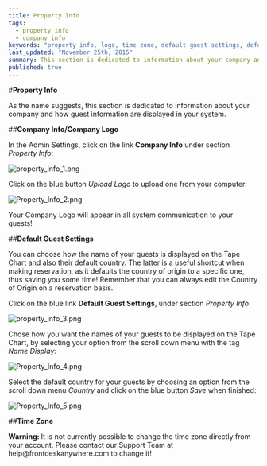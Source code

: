 ```yaml
---
title: Property Info
tags: 
  - property info
  - company info
keywords: "property info, logo, time zone, default guest settings, default guest county, guest settings, company info"
last_updated: "November 25th, 2015"
summary: This section is dedicated to information about your company and how guest information are displayed in your system.
published: true
---
```








#**Property Info**  

As the name suggests, this section is dedicated to information about your company and how guest information are displayed in your system.  

##**Company Info/Company Logo**  

 In the Admin Settings, click on the link **Company Info** under section _Property Info_:  
 

![property_info_1.png]({{site.baseurl}}/images/property_info_1.png)


 

 Click on the blue button _Upload Logo_ to upload one from your computer:  

![Property_Info_2.png]({{site.baseurl}}/images/Property_Info_2.png)




Your Company Logo will appear in all system communication to your guests!  

##**Default Guest Settings**  

You can choose how the name of your guests is displayed on the Tape Chart and also their default country. The latter is a useful shortcut when making reservation, as it defaults the country of origin to a specific one, thus saving you some time! Remember that you can always edit the Country of Origin on a reservation basis.  

 Click on the blue link **Default Guest Settings**, under section _Property Info_:  
 
![property_info_3.png]({{site.baseurl}}/images/property_info_3.png)


 
  Chose how you want the names of your guests to be displayed on the Tape Chart, by selecting your option from the scroll down menu with the tag _Name Display_:  
  
![Property_Info_4.png]({{site.baseurl}}/images/Property_Info_4.png)

  
  Select the default country for your guests by choosing an option from the scroll down menu _Country_ and click on the blue button _Save_ when finished:  
  
![Property_Info_5.png]({{site.baseurl}}/images/Property_Info_5.png)


   

##**Time Zone**  
  
<div class="alert alert-danger" role="alert"><i class="fa fa-exclamation-circle"></i> <b>Warning: </b>It is not currently possible to change the time zone directly from your account. Please contact our Support Team at help@frontdeskanywhere.com to change it!
